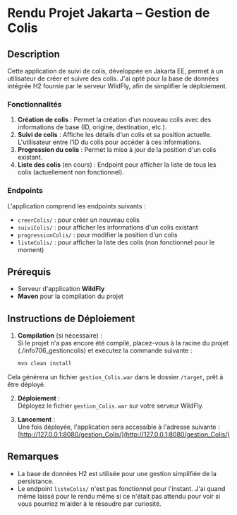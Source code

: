 # Rendu Projet Jakarta – Gestion de Colis

## Description

Cette application de suivi de colis, développée en Jakarta EE, permet à un utilisateur de créer et suivre des colis. J'ai opté pour la base de données intégrée H2 fournie par le serveur WildFly, afin de simplifier le déploiement.

### Fonctionnalités
1. **Création de colis** : Permet la création d’un nouveau colis avec des informations de base (ID, origine, destination, etc.).
2. **Suivi de colis** : Affiche les détails d'un colis et sa position actuelle. L'utilisateur entre l'ID du colis pour accéder à ces informations.
3. **Progression du colis** : Permet la mise à jour de la position d'un colis existant.
4. **Liste des colis** (en cours) : Endpoint pour afficher la liste de tous les colis (actuellement non fonctionnel).

### Endpoints
L'application comprend les endpoints suivants :
- `creerColis/` : pour créer un nouveau colis
- `suiviColis/` : pour afficher les informations d'un colis existant
- `progressionColis/` : pour modifier la position d'un colis
- `listeColis/` : pour afficher la liste des colis (non fonctionnel pour le moment)

## Prérequis

- Serveur d'application **WildFly**
- **Maven** pour la compilation du projet

## Instructions de Déploiement

1. **Compilation** (si nécessaire) :  
   Si le projet n'a pas encore été compilé, placez-vous à la racine du projet (./info706_gestioncolis) et exécutez la commande suivante :

   ```bash
   mvn clean install
    ```

Cela générera un fichier `gestion_Colis.war` dans le dossier `/target`, prêt à être déployé.

2. **Déploiement** :  
Déployez le fichier `gestion_Colis.war` sur votre serveur WildFly.

3. **Lancement** :  
Une fois déployée, l'application sera accessible à l'adresse suivante :  
[http://127.0.0.1:8080/gestion_Colis/](http://127.0.0.1:8080/gestion_Colis/)

## Remarques

- La base de données H2 est utilisée pour une gestion simplifiée de la persistance.
- Le endpoint `listeColis/` n'est pas fonctionnel pour l'instant. J'ai quand même laissé pour le rendu même si ce n'était pas attendu pour voir si vous pourriez m'aider à le résoudre par curiosité.
